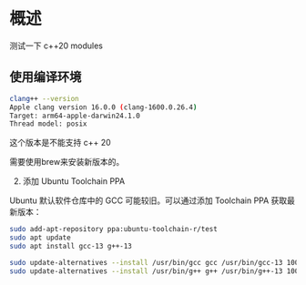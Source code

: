 # 概述

测试一下 c++20 modules

## 使用编译环境

```bash
clang++ --version
Apple clang version 16.0.0 (clang-1600.0.26.4)
Target: arm64-apple-darwin24.1.0
Thread model: posix
```

这个版本是不能支持 c++ 20

需要使用brew来安装新版本的。


2. 添加 Ubuntu Toolchain PPA

Ubuntu 默认软件仓库中的 GCC 可能较旧。可以通过添加 Toolchain PPA 获取最新版本：

```bash
sudo add-apt-repository ppa:ubuntu-toolchain-r/test
sudo apt update
sudo apt install gcc-13 g++-13

sudo update-alternatives --install /usr/bin/gcc gcc /usr/bin/gcc-13 100
sudo update-alternatives --install /usr/bin/g++ g++ /usr/bin/g++-13 100
```
